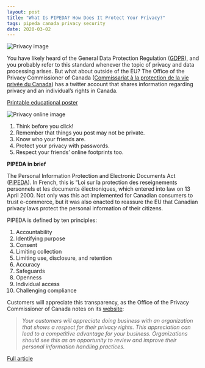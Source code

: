```yaml
---
layout: post
title: "What Is PIPEDA? How Does It Protect Your Privacy?"
tags: pipeda canada privacy security
date: 2020-03-02
---
```


![Privacy image](https://3b6xlt3iddqmuq5vy2w0s5d3-wpengine.netdna-ssl.com/state-of-security/wp-content/uploads/sites/3/What-is-PIPEDA-And-Why-Does-it-Matter.png)

You have likely heard of the General Data Protection Regulation 
([GDPR](https://www.tripwire.com/solutions/compliance-solutions/gdpr/getting-up-to-speed-on-gdpr-register/)), 
and you probably refer to this standard whenever the topic of privacy and data processing arises. But what 
about outside of the EU? The Office of the Privacy Commissioner of Canada 
([Commissariat à la protection de la vie privée du Canada](https://twitter.com/priveeprivacy)) has a twitter 
account that shares information regarding privacy and an individual’s rights in Canada.

[Printable educational poster](https://www.priv.gc.ca/en/about-the-opc/what-we-do/awareness-campaigns-and-events/privacy-education-for-kids/resources-for-teachers/educational-poster/)

![Privacy online image](https://pbs.twimg.com/media/ENxSfx5XUAE2zEM?format=png&name=small)

1. Think before you click!
2. Remember that things you post may not be private.
3. Know who your friends are.
4. Protect your privacy with passwords.
5. Respect your friends’ online footprints too.

**PIPEDA in brief**

The Personal Information Protection and Electronic Documents Act 
([PIPEDA](https://www.priv.gc.ca/en/privacy-topics/privacy-laws-in-canada/the-personal-information-protection-and-electronic-documents-act-pipeda/)). In French, this is 
“Loi sur la protection des reseignements personnels et les documents électroniques, which entered 
into law on 13 April 2000. Not only was this act implemented for Canadian consumers to trust e-commerce, 
but it was also enacted to reassure the EU that Canadian privacy laws protect the personal information of their citizens.

PIPEDA is defined by ten principles:

1. Accountability
2. Identifying purpose
3. Consent
4. Limiting collection
5. Limiting use, disclosure, and retention
6. Accuracy
7. Safeguards
8. Openness
9. Individual access
10. Challenging compliance

Customers will appreciate this transparency, as the Office of the Privacy Commissioner of Canada notes on its 
[website](https://www.priv.gc.ca/en/privacy-topics/privacy-laws-in-canada/the-personal-information-protection-and-electronic-documents-act-pipeda/pipeda-compliance-help/guide_org/):

> *Your customers will appreciate doing business with an organization that shows a respect for their privacy rights. This appreciation can lead to a competitive advantage for your business. Organizations should see this as an opportunity to review and improve their personal information handling practices.*


[Full article](https://www.tripwire.com/state-of-security/security-data-protection/what-pipeda-why-matter/)
